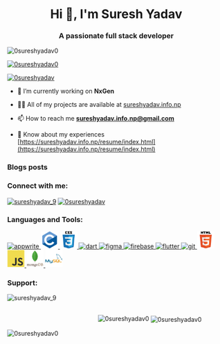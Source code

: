<h1 align="center">Hi 👋, I'm Suresh Yadav</h1>
<h3 align="center">A passionate full stack developer</h3>

<p align="left"> <img src="https://komarev.com/ghpvc/?username=0sureshyadav0&label=Profile%20views&color=0e75b6&style=flat" alt="0sureshyadav0" /> </p>


<p align="left"> <a href="https://github.com/ryo-ma/github-profile-trophy"><img src="https://github-profile-trophy.vercel.app/?username=0sureshyadav0&title=Commits&title=Repositories&title=Experience" alt="0sureshyadav0" /></a> </p>


<p align="left"> <a href="https://twitter.com/0sureshyadav" target="blank"><img src="https://img.shields.io/twitter/follow/0sureshyadav?logo=twitter&style=for-the-badge" alt="0sureshyadav" /></a> </p>

- 🔭 I’m currently working on **NxGen**

- 👨‍💻 All of my projects are available at [sureshyadav.info.np](sureshyadav.info.np)

- 📫 How to reach me **sureshyadav.info.np@gmail.com**

- 📄 Know about my experiences [https://sureshyadav.info.np/resume/index.html](https://sureshyadav.info.np/resume/index.html)

### Blogs posts
<!-- BLOG-POST-LIST:START -->
<!-- BLOG-POST-LIST:END -->

<h3 align="left">Connect with me:</h3>
<p align="left">
<a href="https://dev.to/sureshyadav_9" target="blank"><img align="center" src="https://raw.githubusercontent.com/rahuldkjain/github-profile-readme-generator/master/src/images/icons/Social/devto.svg" alt="sureshyadav_9" height="30" width="40" /></a>
<a href="https://twitter.com/0sureshyadav" target="blank"><img align="center" src="https://raw.githubusercontent.com/rahuldkjain/github-profile-readme-generator/master/src/images/icons/Social/twitter.svg" alt="0sureshyadav" height="30" width="40" /></a>
</p>

<h3 align="left">Languages and Tools:</h3>
<p align="left"> <a href="https://appwrite.io" target="_blank" rel="noreferrer"> <img src="https://www.vectorlogo.zone/logos/appwriteio/appwriteio-icon.svg" alt="appwrite" width="40" height="40"/> </a> <a href="https://www.cprogramming.com/" target="_blank" rel="noreferrer"> <img src="https://raw.githubusercontent.com/devicons/devicon/master/icons/c/c-original.svg" alt="c" width="40" height="40"/> </a> <a href="https://www.w3schools.com/css/" target="_blank" rel="noreferrer"> <img src="https://raw.githubusercontent.com/devicons/devicon/master/icons/css3/css3-original-wordmark.svg" alt="css3" width="40" height="40"/> </a> <a href="https://dart.dev" target="_blank" rel="noreferrer"> <img src="https://www.vectorlogo.zone/logos/dartlang/dartlang-icon.svg" alt="dart" width="40" height="40"/> </a> <a href="https://www.figma.com/" target="_blank" rel="noreferrer"> <img src="https://www.vectorlogo.zone/logos/figma/figma-icon.svg" alt="figma" width="40" height="40"/> </a> <a href="https://firebase.google.com/" target="_blank" rel="noreferrer"> <img src="https://www.vectorlogo.zone/logos/firebase/firebase-icon.svg" alt="firebase" width="40" height="40"/> </a> <a href="https://flutter.dev" target="_blank" rel="noreferrer"> <img src="https://www.vectorlogo.zone/logos/flutterio/flutterio-icon.svg" alt="flutter" width="40" height="40"/> </a> <a href="https://git-scm.com/" target="_blank" rel="noreferrer"> <img src="https://www.vectorlogo.zone/logos/git-scm/git-scm-icon.svg" alt="git" width="40" height="40"/> </a> <a href="https://www.w3.org/html/" target="_blank" rel="noreferrer"> <img src="https://raw.githubusercontent.com/devicons/devicon/master/icons/html5/html5-original-wordmark.svg" alt="html5" width="40" height="40"/> </a> <a href="https://developer.mozilla.org/en-US/docs/Web/JavaScript" target="_blank" rel="noreferrer"> <img src="https://raw.githubusercontent.com/devicons/devicon/master/icons/javascript/javascript-original.svg" alt="javascript" width="40" height="40"/> </a> <a href="https://www.mongodb.com/" target="_blank" rel="noreferrer"> <img src="https://raw.githubusercontent.com/devicons/devicon/master/icons/mongodb/mongodb-original-wordmark.svg" alt="mongodb" width="40" height="40"/> </a> <a href="https://www.mysql.com/" target="_blank" rel="noreferrer"> <img src="https://raw.githubusercontent.com/devicons/devicon/master/icons/mysql/mysql-original-wordmark.svg" alt="mysql" width="40" height="40"/> </a> </p>

<h3 align="left">Support:</h3>

<p><a href="https://www.buymeacoffee.com/sureshyadav_9"> <img align="left" src="https://cdn.buymeacoffee.com/buttons/v2/default-yellow.png" height="50" width="210" alt="sureshyadav_9" /></a></p><br><br>

<p><img align="left" src="https://github-readme-stats.vercel.app/api/top-langs?username=0sureshyadav0&show_icons=true&locale=en&layout=compact" alt="0sureshyadav0" /></p>

<p>&nbsp;<img align="center" src="https://github-readme-stats.vercel.app/api?username=0sureshyadav0&show_icons=true&locale=en" alt="0sureshyadav0" /></p>

<p><img align="center" src="https://github-readme-streak-stats.herokuapp.com/?user=0sureshyadav0&" alt="0sureshyadav0" /></p>

